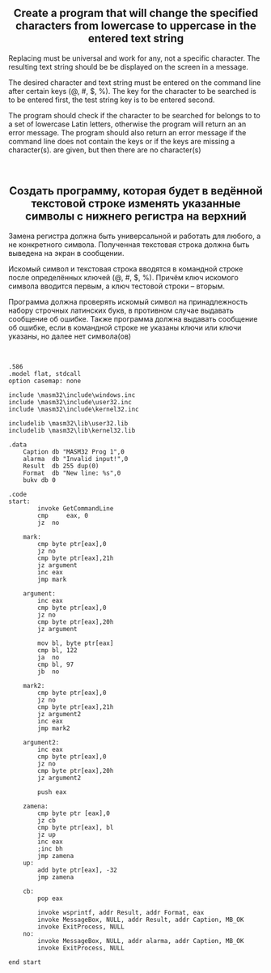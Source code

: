 <h2 align="center">Create a program that will change the specified characters from lowercase to uppercase in the entered text string</h2>

Replacing must be universal and work for any, not a specific character. The resulting text string should be be displayed on the screen in a message.

The desired character and text string must be entered on the command line after certain keys (@, #, $, %). The key for the character to be searched is to be entered first, the test string key is to be entered second. 

The program should check if the character to be searched for belongs to to a set of lowercase Latin letters, otherwise the program will return an an error message. The program should also return an error message if the command line does not contain the keys or if the keys are missing a character(s). are given, but then there are no character(s)

<br>

<h2 align="center">Создать программу, которая будет в ведённой текстовой строке изменять указанные символы с нижнего регистра на верхний</h2>

Замена регистра должна быть универсальной и работать для любого, а не конкретного символа. Полученная текстовая строка должна быть выведена на экран в сообщении.

Искомый символ и текстовая строка вводятся в командной строке после определённых ключей (@, #, $, %). Причём ключ искомого символа вводится первым, а ключ тестовой строки – вторым. 

Программа должна проверять искомый символ на принадлежность набору строчных латинских букв, в противном случае выдавать сообщение об ошибке. Также программа должна выдавать сообщение об ошибке, если в командной строке не указаны ключи или ключи указаны, но далее нет символа(ов)

<br>

```
.586
.model flat, stdcall
option casemap: none

include \masm32\include\windows.inc
include \masm32\include\user32.inc
include \masm32\include\kernel32.inc

includelib \masm32\lib\user32.lib
includelib \masm32\lib\kernel32.lib

.data
	Caption db "MASM32 Prog 1",0
	alarma 	db "Invalid input!",0
	Result  db 255 dup(0)
	Format  db "New line: %s",0
	bukv db 0
	
.code
start:
		invoke GetCommandLine
		cmp 	eax, 0
		jz 	no

	mark:
		cmp byte ptr[eax],0 
		jz no              
		cmp byte ptr[eax],21h
		jz argument
		inc eax
		jmp mark

	argument:
		inc eax
		cmp byte ptr[eax],0
		jz no
		cmp byte ptr[eax],20h
		jz argument	

		mov bl, byte ptr[eax]
		cmp bl, 122
		ja  no
		cmp bl, 97
		jb  no

	mark2:
		cmp byte ptr[eax],0
		jz no
		cmp byte ptr[eax],21h
		jz argument2
		inc eax
		jmp mark2	

	argument2:
		inc eax
		cmp byte ptr[eax],0
		jz no
		cmp byte ptr[eax],20h
		jz argument2

		push eax

	zamena:
		cmp byte ptr [eax],0
		jz cb
		cmp byte ptr[eax], bl
		jz up
		inc eax
		;inc bh
		jmp zamena
	up:	
		add byte ptr[eax], -32
		jmp zamena

	cb:	
		pop eax

		invoke wsprintf, addr Result, addr Format, eax
		invoke MessageBox, NULL, addr Result, addr Caption, MB_OK
		invoke ExitProcess, NULL
	no:
		invoke MessageBox, NULL, addr alarma, addr Caption, MB_OK
		invoke ExitProcess, NULL
	
end start
```
